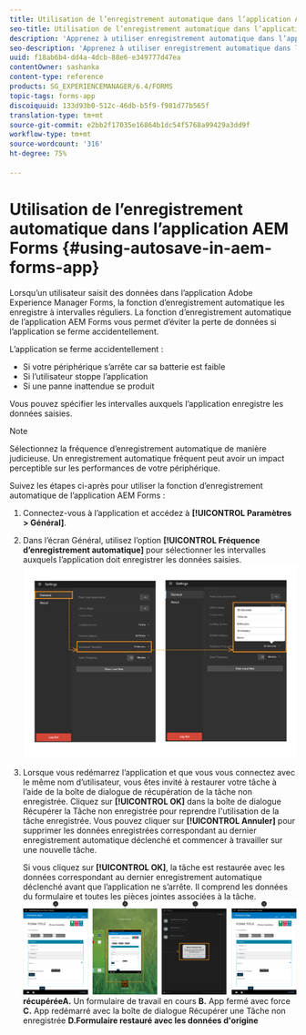 ```yaml
---
title: Utilisation de l’enregistrement automatique dans l’application AEM Forms
seo-title: Utilisation de l’enregistrement automatique dans l’application AEM Forms
description: 'Apprenez à utiliser enregistrement automatique dans l’application AEM Forms afin d’éviter la perte de données. '
seo-description: 'Apprenez à utiliser enregistrement automatique dans l’application AEM Forms afin d’éviter la perte de données. '
uuid: f18ab6b4-dd4a-4dcb-88e6-e349777d47ea
contentOwner: sashanka
content-type: reference
products: SG_EXPERIENCEMANAGER/6.4/FORMS
topic-tags: forms-app
discoiquuid: 133d93b0-512c-46db-b5f9-f981d77b565f
translation-type: tm+mt
source-git-commit: e2bb2f17035e16864b1dc54f5768a99429a3dd9f
workflow-type: tm+mt
source-wordcount: '316'
ht-degree: 75%

---
```



# Utilisation de l’enregistrement automatique dans l’application AEM Forms  {#using-autosave-in-aem-forms-app}

Lorsqu’un utilisateur saisit des données dans l’application Adobe Experience Manager Forms, la fonction d’enregistrement automatique les enregistre à intervalles réguliers. La fonction d’enregistrement automatique de l’application AEM Forms vous permet d’éviter la perte de données si l’application se ferme accidentellement.

L’application se ferme accidentellement :

* Si votre périphérique s’arrête car sa batterie est faible
* Si l’utilisateur stoppe l’application
* Si une panne inattendue se produit

Vous pouvez spécifier les intervalles auxquels l’application enregistre les données saisies.

>[!NOTE]
>
>Sélectionnez la fréquence d’enregistrement automatique de manière judicieuse. Un enregistrement automatique fréquent peut avoir un impact perceptible sur les performances de votre périphérique.

Suivez les étapes ci-après pour utiliser la fonction d’enregistrement automatique de l’application AEM Forms :

1. Connectez-vous à l’application et accédez à **[!UICONTROL Paramètres > Général]**.
1. Dans l’écran Général, utilisez l’option **[!UICONTROL Fréquence d’enregistrement automatique]** pour sélectionner les intervalles auxquels l’application doit enregistrer les données saisies.
   [ ![Définition de la fréquence d’enregistrement automatique](assets/using-autosave-freq-07.png)](assets/using-autosave-freq-07-1.png)

1. Lorsque vous redémarrez l’application et que vous vous connectez avec le même nom d’utilisateur, vous êtes invité à restaurer votre tâche à l’aide de la boîte de dialogue de récupération de la tâche non enregistrée. Cliquez sur **[!UICONTROL OK]** dans la boîte de dialogue Récupérer la Tâche non enregistrée pour reprendre l&#39;utilisation de la tâche enregistrée. Vous pouvez cliquer sur **[!UICONTROL Annuler]** pour supprimer les données enregistrées correspondant au dernier enregistrement automatique déclenché et commencer à travailler sur une nouvelle tâche.

   Si vous cliquez sur **[!UICONTROL OK]**, la tâche est restaurée avec les données correspondant au dernier enregistrement automatique déclenché avant que l’application ne s’arrête. Il comprend les données du formulaire et toutes les pièces jointes associées à la tâche.
   [ ![Obtention d&#39;une tâche ](assets/autosave-flow.png)](assets/using-autosave-freq-06.png)**récupéréeA.** Un formulaire de travail en cours  **B.** App fermé avec force  **C.** App redémarré avec la boîte de dialogue Récupérer une Tâche non enregistrée  **D.Formulaire restauré avec les données d&#39;origine**

